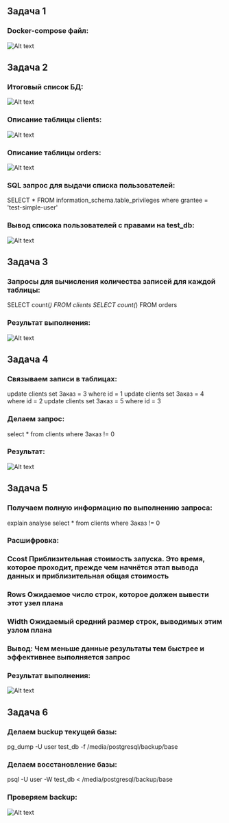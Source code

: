 ## Задача 1
### Docker-compose файл:

![Alt text](https://github.com/maks1001281/devops-netology/blob/main/Home_work/6.2/compose.PNG?raw=true "Optional Title")

## Задача 2
### Итоговый список БД:
![Alt text](https://github.com/maks1001281/devops-netology/blob/main/Home_work/6.2/base.PNG?raw=true "Optional Title")

### Описание таблицы clients:
![Alt text](https://github.com/maks1001281/devops-netology/blob/main/Home_work/6.2/clients.PNG?raw=true "Optional Title")

### Описание таблицы orders:
![Alt text](https://github.com/maks1001281/devops-netology/blob/main/Home_work/6.2/orders.PNG?raw=true "Optional Title")

### SQL запрос для выдачи списка пользователей:

SELECT * FROM information_schema.table_privileges where grantee = 'test-simple-user'

### Вывод списока пользователей с правами на test_db:
![Alt text](https://github.com/maks1001281/devops-netology/blob/main/Home_work/6.2/users.PNG?raw=true "Optional Title")

## Задача 3
### Запросы для вычисления количества записей для каждой таблицы:

SELECT count(*) FROM clients
SELECT count(*) FROM orders

### Результат выполнения:

![Alt text](https://github.com/maks1001281/devops-netology/blob/main/Home_work/6.2/select.PNG?raw=true "Optional Title")

## Задача 4
### Связываем записи в таблицах:

update clients set Заказ = 3 where id = 1
update clients set Заказ = 4 where id = 2
update clients set Заказ = 5 where id = 3

### Делаем запрос:

select * from clients where Заказ != 0

### Результат:

![Alt text](https://github.com/maks1001281/devops-netology/blob/main/Home_work/6.2/update.PNG?raw=true "Optional Title")

## Задача 5
### Получаем полную информацию по выполнению запроса:

explain analyse  select * from clients where Заказ != 0

### Расшифровка:

### Ccost Приблизительная стоимость запуска. Это время, которое проходит, прежде чем начнётся этап вывода данных и приблизительная общая стоимость
### Rows Ожидаемое число строк, которое должен вывести этот узел плана
### Width Ожидаемый средний размер строк, выводимых этим узлом плана
### Вывод: Чем меньше данные результаты тем быстрее и эффективнее выполняется запрос

### Результат выполнения:

![Alt text](https://github.com/maks1001281/devops-netology/blob/main/Home_work/6.2/analyse.PNG?raw=true "Optional Title")

## Задача 6

### Делаем buckup текущей базы:
pg_dump -U user test_db -f /media/postgresql/backup/base

### Делаем восстановление базы:
psql -U user -W test_db < /media/postgresql/backup/base

### Проверяем backup:

![Alt text](https://github.com/maks1001281/devops-netology/blob/main/Home_work/6.2/restore.PNG?raw=true "Optional Title")
